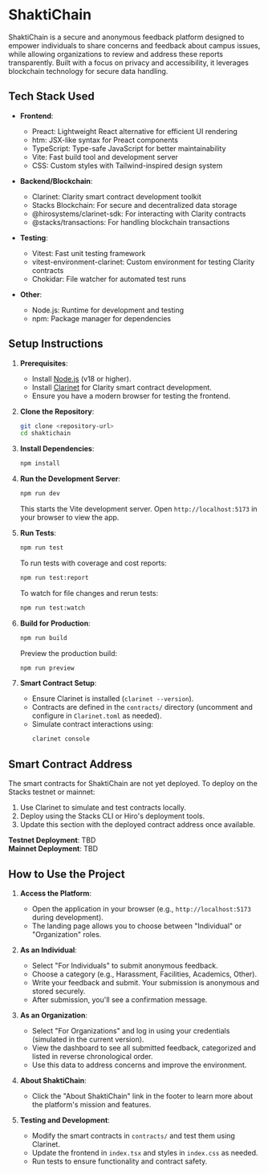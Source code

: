 # ShaktiChain

ShaktiChain is a secure and anonymous feedback platform designed to empower individuals to share concerns and feedback about campus issues, while allowing organizations to review and address these reports transparently. Built with a focus on privacy and accessibility, it leverages blockchain technology for secure data handling.

## Tech Stack Used

- **Frontend**:
  - Preact: Lightweight React alternative for efficient UI rendering
  - htm: JSX-like syntax for Preact components
  - TypeScript: Type-safe JavaScript for better maintainability
  - Vite: Fast build tool and development server
  - CSS: Custom styles with Tailwind-inspired design system

- **Backend/Blockchain**:
  - Clarinet: Clarity smart contract development toolkit
  - Stacks Blockchain: For secure and decentralized data storage
  - @hirosystems/clarinet-sdk: For interacting with Clarity contracts
  - @stacks/transactions: For handling blockchain transactions

- **Testing**:
  - Vitest: Fast unit testing framework
  - vitest-environment-clarinet: Custom environment for testing Clarity contracts
  - Chokidar: File watcher for automated test runs

- **Other**:
  - Node.js: Runtime for development and testing
  - npm: Package manager for dependencies

## Setup Instructions

1. **Prerequisites**:
   - Install [Node.js](https://nodejs.org/) (v18 or higher).
   - Install [Clarinet](https://www.hiro.so/clarinet) for Clarity smart contract development.
   - Ensure you have a modern browser for testing the frontend.

2. **Clone the Repository**:
   ```bash
   git clone <repository-url>
   cd shaktichain
   ```

3. **Install Dependencies**:
   ```bash
   npm install
   ```

4. **Run the Development Server**:
   ```bash
   npm run dev
   ```
   This starts the Vite development server. Open `http://localhost:5173` in your browser to view the app.

5. **Run Tests**:
   ```bash
   npm run test
   ```
   To run tests with coverage and cost reports:
   ```bash
   npm run test:report
   ```
   To watch for file changes and rerun tests:
   ```bash
   npm run test:watch
   ```

6. **Build for Production**:
   ```bash
   npm run build
   ```
   Preview the production build:
   ```bash
   npm run preview
   ```

7. **Smart Contract Setup**:
   - Ensure Clarinet is installed (`clarinet --version`).
   - Contracts are defined in the `contracts/` directory (uncomment and configure in `Clarinet.toml` as needed).
   - Simulate contract interactions using:
     ```bash
     clarinet console
     ```

## Smart Contract Address

The smart contracts for ShaktiChain are not yet deployed. To deploy on the Stacks testnet or mainnet:
1. Use Clarinet to simulate and test contracts locally.
2. Deploy using the Stacks CLI or Hiro's deployment tools.
3. Update this section with the deployed contract address once available.

**Testnet Deployment**: TBD  
**Mainnet Deployment**: TBD

## How to Use the Project

1. **Access the Platform**:
   - Open the application in your browser (e.g., `http://localhost:5173` during development).
   - The landing page allows you to choose between "Individual" or "Organization" roles.

2. **As an Individual**:
   - Select "For Individuals" to submit anonymous feedback.
   - Choose a category (e.g., Harassment, Facilities, Academics, Other).
   - Write your feedback and submit. Your submission is anonymous and stored securely.
   - After submission, you'll see a confirmation message.

3. **As an Organization**:
   - Select "For Organizations" and log in using your credentials (simulated in the current version).
   - View the dashboard to see all submitted feedback, categorized and listed in reverse chronological order.
   - Use this data to address concerns and improve the environment.

4. **About ShaktiChain**:
   - Click the "About ShaktiChain" link in the footer to learn more about the platform's mission and features.

5. **Testing and Development**:
   - Modify the smart contracts in `contracts/` and test them using Clarinet.
   - Update the frontend in `index.tsx` and styles in `index.css` as needed.
   - Run tests to ensure functionality and contract safety.